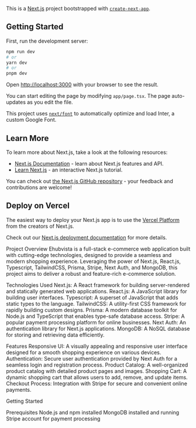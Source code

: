 This is a [Next.js](https://nextjs.org/) project bootstrapped with [`create-next-app`](https://github.com/vercel/next.js/tree/canary/packages/create-next-app).

## Getting Started

First, run the development server:

```bash
npm run dev
# or
yarn dev
# or
pnpm dev
```

Open [http://localhost:3000](http://localhost:3000) with your browser to see the result.

You can start editing the page by modifying `app/page.tsx`. The page auto-updates as you edit the file.

This project uses [`next/font`](https://nextjs.org/docs/basic-features/font-optimization) to automatically optimize and load Inter, a custom Google Font.

## Learn More

To learn more about Next.js, take a look at the following resources:

- [Next.js Documentation](https://nextjs.org/docs) - learn about Next.js features and API.
- [Learn Next.js](https://nextjs.org/learn) - an interactive Next.js tutorial.

You can check out [the Next.js GitHub repository](https://github.com/vercel/next.js/) - your feedback and contributions are welcome!

## Deploy on Vercel

The easiest way to deploy your Next.js app is to use the [Vercel Platform](https://vercel.com/new?utm_medium=default-template&filter=next.js&utm_source=create-next-app&utm_campaign=create-next-app-readme) from the creators of Next.js.

Check out our [Next.js deployment documentation](https://nextjs.org/docs/deployment) for more details.

Project Overview
Ehubvista is a full-stack e-commerce web application built with cutting-edge technologies, designed to provide a seamless and modern shopping experience. Leveraging the power of Next.js, React.js, Typescript, TailwindCSS, Prisma, Stripe, Next Auth, and MongoDB, this project aims to deliver a robust and feature-rich e-commerce solution.

Technologies Used
Next.js: A React framework for building server-rendered and statically generated web applications.
React.js: A JavaScript library for building user interfaces.
Typescript: A superset of JavaScript that adds static types to the language.
TailwindCSS: A utility-first CSS framework for rapidly building custom designs.
Prisma: A modern database toolkit for Node.js and TypeScript that enables type-safe database access.
Stripe: A popular payment processing platform for online businesses.
Next Auth: An authentication library for Next.js applications.
MongoDB: A NoSQL database for storing and retrieving data efficiently.

Features
Responsive UI: A visually appealing and responsive user interface designed for a smooth shopping experience on various devices.
Authentication: Secure user authentication provided by Next Auth for a seamless login and registration process.
Product Catalog: A well-organized product catalog with detailed product pages and images.
Shopping Cart: A dynamic shopping cart that allows users to add, remove, and update items.
Checkout Process: Integration with Stripe for secure and convenient online payments.


Getting Started

Prerequisites
Node.js and npm installed
MongoDB installed and running
Stripe account for payment processing
